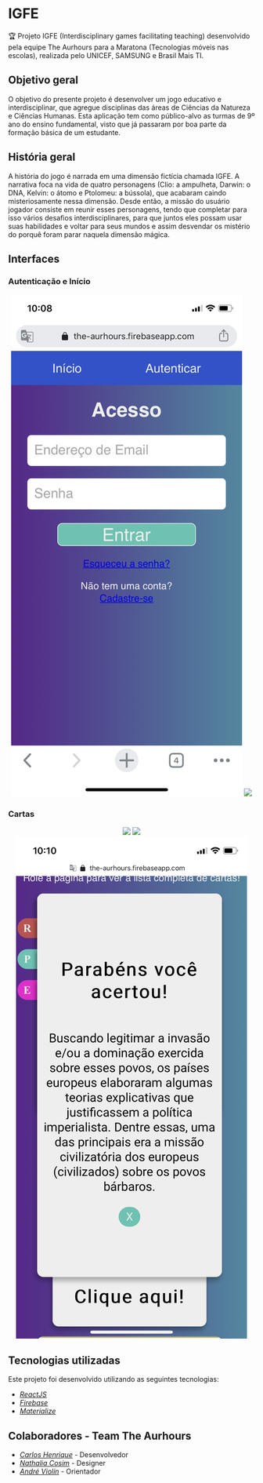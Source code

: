 # IGFE
🏆 Projeto IGFE (Interdisciplinary games facilitating teaching) desenvolvido pela equipe The Aurhours para a Maratona (Tecnologias móveis nas escolas), realizada pelo UNICEF, SAMSUNG e Brasil Mais TI.

## Objetivo geral
O objetivo do presente projeto é desenvolver um jogo educativo e interdisciplinar, que agregue disciplinas das áreas de Ciências da Natureza e Ciências Humanas. Esta aplicação tem como público-alvo as turmas de 9º ano do ensino fundamental, visto que já passaram por boa parte da formação básica de um estudante.

## História geral
A história do jogo é narrada em uma dimensão fictícia chamada IGFE. A narrativa foca na vida de quatro personagens (Clio: a ampulheta, Darwin: o DNA, Kelvin: o átomo e Ptolomeu: a bússola), que acabaram caindo misteriosamente nessa dimensão. Desde então, a missão do usuário jogador consiste em reunir esses personagens, tendo que completar para isso vários desafios interdisciplinares, para que juntos eles possam usar suas habilidades e voltar para seus mundos e assim desvendar os mistério do porquê foram parar naquela dimensão mágica.

## Interfaces

### Autenticação e Início
<p align="center">
  <img src="/public/auth.PNG">
  <img src="/public/home.PNG">
</p>  

### Cartas
<p align="center">
  <img src="/public/card-one.PNG">
  <img src="/public/card-two.PNG">
  <img src="/public/card-three.PNG">
</p> 

## Tecnologias utilizadas
Este projeto foi desenvolvido utilizando as seguintes tecnologias:

* *[ReactJS](https://pt-br.reactjs.org/)*
* *[Firebase](https://firebase.google.com/)*
* *[Materialize](https://materializecss.com/)*

## Colaboradores - Team The Aurhours
* *[Carlos Henrique](https://github.com/caarloshenrique)* - Desenvolvedor
* *[Nathalia Cosim](https://github.com/nathaliacosim)* - Designer
* *[André Violin](https://github.com/andre-violin)* - Orientador
